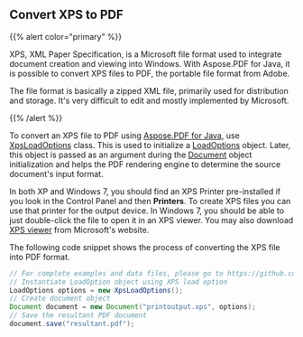 ## Convert XPS to PDF 

{{% alert color="primary" %}} 

XPS, XML Paper Specification, is a Microsoft file format used to integrate document creation and viewing into Windows. With Aspose.PDF for Java, it is possible to convert XPS files to PDF, the portable file format from Adobe.

The file format is basically a zipped XML file, primarily used for distribution and storage. It's very difficult to edit and mostly implemented by Microsoft.

{{% /alert %}} 

To convert an XPS file to PDF using [Aspose.PDF for Java](https://products.aspose.com/pdf/java), use [XpsLoadOptions](https://apireference.aspose.com/java/pdf/com.aspose.pdf/XpsLoadOptions) class. This is used to initialize a [LoadOptions](https://apireference.aspose.com/java/pdf/com.aspose.pdf/LoadOptions) object. Later, this object is passed as an argument during the [Document](https://apireference.aspose.com/java/pdf/com.aspose.pdf/document) object initialization and helps the PDF rendering engine to determine the source document's input format.

In both XP and Windows 7, you should find an XPS Printer pre-installed if you look in the Control Panel and then **Printers**. To create XPS files you can use that printer for the output device. In Windows 7, you should be able to just double-click the file to open it in an XPS viewer. You may also download [XPS viewer](http://windows.microsoft.com/en-US/windows-vista/what-is-the-xps-viewer) from Microsoft's website.

The following code snippet shows the process of converting the XPS file into PDF format.
```java
// For complete examples and data files, please go to https://github.com/aspose-pdf/Aspose.Pdf-for-Java
// Instantiate LoadOption object using XPS load option
LoadOptions options = new XpsLoadOptions();
// Create document object
Document document = new Document("printoutput.xps", options);
// Save the resultant PDF document
document.save("resultant.pdf");
```

